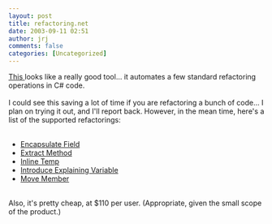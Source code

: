 ```yaml
---
layout: post
title: refactoring.net
date: 2003-09-11 02:51
author: jrj
comments: false
categories: [Uncategorized]
---
```

<a href="http://dotnetrefactoring.com">This </a>looks like a really good tool… it automates a few standard refactoring operations in C# code.
<br />
<br />I could see this saving a lot of time if you are refactoring a bunch of code… I plan on trying it out, and I'll report back. However, in the mean time, here's a list of the  supported refactorings:
<br /><ul>
<br /><li><a href="http://dotnetrefactoring.com/EncapsulateField.html" target="_blank">                   Encapsulate Field </a>
<br /></li><li><a href="http://dotnetrefactoring.com/ExtractMethod.html" target="_blank">                       Extract Method </a>
<br /></li><li><a href="http://dotnetrefactoring.com/InlineTemp.html" target="_blank">                             Inline Temp </a>
<br /></li><li><a href="http://dotnetrefactoring.com/IntroduceExplainingVariable.html" target="_blank">  Introduce Explaining Variable </a>
<br /></li><li><a href="http://dotnetrefactoring.com/MoveMethod.html" target="_blank">                          Move Member </a>
<br /></li></ul>
<br />Also, it's pretty cheap, at $110 per user.  (Appropriate, given the small scope of the product.)
